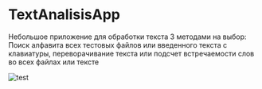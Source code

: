 # TextAnalisisApp

Небольшое приложение для обработки текста 3 методами на выбор: Поиск алфавита всех тестовых файлов или введенного текста с клавиатуры, переворачивание текста или подсчет встречаемости слов во всех файлах или тексте

![test](https://github.com/gekow293/TextAnalisisApp/assets/55548031/c4e4e094-a2dc-40d4-920e-ec8acaa2231c)
